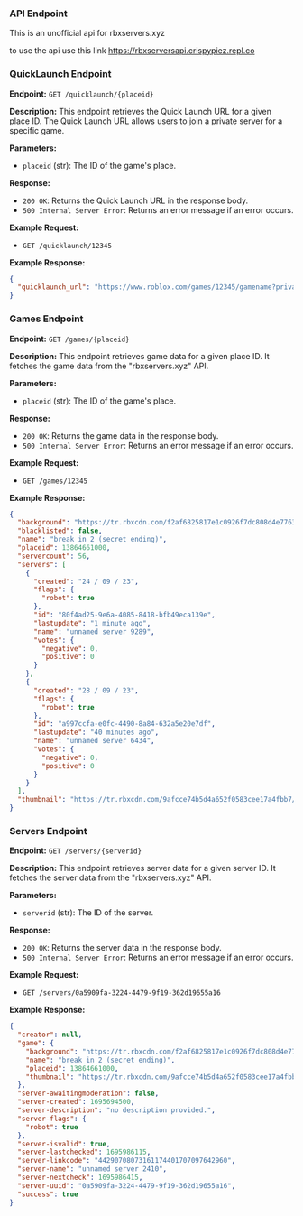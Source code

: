 ### API Endpoint

This is an unofficial api for rbxservers.xyz

to use the api use this link https://rbxserversapi.crispypiez.repl.co

### QuickLaunch Endpoint

**Endpoint:** `GET /quicklaunch/{placeid}`

**Description:** This endpoint retrieves the Quick Launch URL for a given place ID. The Quick Launch URL allows users to join a private server for a specific game.

**Parameters:**
- `placeid` (str): The ID of the game's place.

**Response:**
- `200 OK`: Returns the Quick Launch URL in the response body.
- `500 Internal Server Error`: Returns an error message if an error occurs.

**Example Request:**

- `GET /quicklaunch/12345`

**Example Response:**
```json
{
  "quicklaunch_url": "https://www.roblox.com/games/12345/gamename?privateserverlinkcode=abcde"
}
```



### Games Endpoint

**Endpoint:** `GET /games/{placeid}`

**Description:** This endpoint retrieves game data for a given place ID. It fetches the game data from the "rbxservers.xyz" API.

**Parameters:**
- `placeid` (str): The ID of the game's place.

**Response:**
- `200 OK`: Returns the game data in the response body.
- `500 Internal Server Error`: Returns an error message if an error occurs.

**Example Request:**

- `GET /games/12345`

**Example Response:**
```json
{
  "background": "https://tr.rbxcdn.com/f2af6825817e1c0926f7dc808d4e7763/768/432/image/png",
  "blacklisted": false,
  "name": "break in 2 (secret ending)",
  "placeid": 13864661000,
  "servercount": 56,
  "servers": [
    {
      "created": "24 / 09 / 23",
      "flags": {
        "robot": true
      },
      "id": "80f4ad25-9e6a-4085-8418-bfb49eca139e",
      "lastupdate": "1 minute ago",
      "name": "unnamed server 9289",
      "votes": {
        "negative": 0,
        "positive": 0
      }
    },
    {
      "created": "28 / 09 / 23",
      "flags": {
        "robot": true
      },
      "id": "a997ccfa-e0fc-4490-8a84-632a5e20e7df",
      "lastupdate": "40 minutes ago",
      "name": "unnamed server 6434",
      "votes": {
        "negative": 0,
        "positive": 0
      }
    }
  ],
  "thumbnail": "https://tr.rbxcdn.com/9afcce74b5d4a652f0583cee17a4fbb7/512/512/image/png"
}
```


### Servers Endpoint

**Endpoint:** `GET /servers/{serverid}`

**Description:** This endpoint retrieves server data for a given server ID. It fetches the server data from the "rbxservers.xyz" API.

**Parameters:**
- `serverid` (str): The ID of the server.

**Response:**
- `200 OK`: Returns the server data in the response body.
- `500 Internal Server Error`: Returns an error message if an error occurs.

**Example Request:**

- `GET /servers/0a5909fa-3224-4479-9f19-362d19655a16`

**Example Response:**
```json
{
  "creator": null,
  "game": {
    "background": "https://tr.rbxcdn.com/f2af6825817e1c0926f7dc808d4e7763/768/432/image/png",
    "name": "break in 2 (secret ending)",
    "placeid": 13864661000,
    "thumbnail": "https://tr.rbxcdn.com/9afcce74b5d4a652f0583cee17a4fbb7/512/512/image/png"
  },
  "server-awaitingmoderation": false,
  "server-created": 1695694500,
  "server-description": "no description provided.",
  "server-flags": {
    "robot": true
  },
  "server-isvalid": true,
  "server-lastchecked": 1695986115,
  "server-linkcode": "44290708073161174401707097642960",
  "server-name": "unnamed server 2410",
  "server-nextcheck": 1695986415,
  "server-uuid": "0a5909fa-3224-4479-9f19-362d19655a16",
  "success": true
}
```
